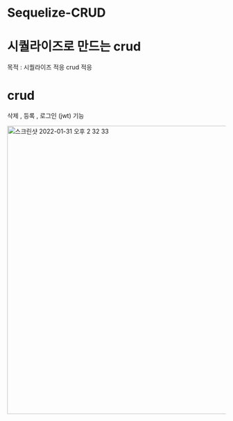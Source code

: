 # Sequelize-CRUD

# 시퀄라이즈로 만드는 crud 
목적 : 시퀄라이즈 적응 crud 적응 

# crud
삭제 , 등록 , 로그인 (jwt) 기능 


<img width="665" alt="스크린샷 2022-01-31 오후 2 32 33" src="https://user-images.githubusercontent.com/69393030/151743779-d4905374-97fb-4c2f-93ec-79014bfad5b4.png">

